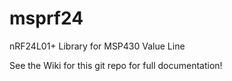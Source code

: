 msprf24
=======

nRF24L01+ Library for MSP430 Value Line

See the Wiki for this git repo for full documentation!

